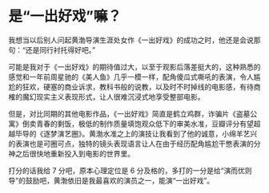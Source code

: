 # 是“一出好戏”嘛？

我想当以后别人问起黄渤导演生涯处女作《一出好戏》的成功之时，他还是会说那句：“还是同行衬托得好吧。”

可能是我对于《一出好戏》的期待值过大，以至于观影后落差挺大的，这种熟悉的感觉和一年前周星驰的《美人鱼》几乎一模一样，配角傻瓜式嘶吼的表演，令人尴尬的狂欢，硬塞的商业诉求，教科书般的说教，以及时不时掉线的电影感，有待商榷的魔幻现实主义表现形式，让人很难沉浸式地享受整部电影。

但是，对比同期的其他电影作品，《一出好戏》简直是鹤立鸡群，诈骗片《盗墓公寓》倒卖青春的剩饭，极低的制作质量填饱观众低下的审美水准，豆瓣评分有望超越毕导的《逐梦演艺圈》。黄渤水准之上的演技让我看到了他的诚意，小绵羊艺兴的表演也是可圈可点，独特的镜头表现语言让人在由于经历配角尴尬干憋表演的分神之后很快地重新投入到电影的世界里。

打分的话我给 7 分吧，原本心理定位是 6 分及格的，多打的一分是给“演而优则导”的鼓励吧，黄渤依旧是我最喜欢的演员之一，能演“一出好戏”。
